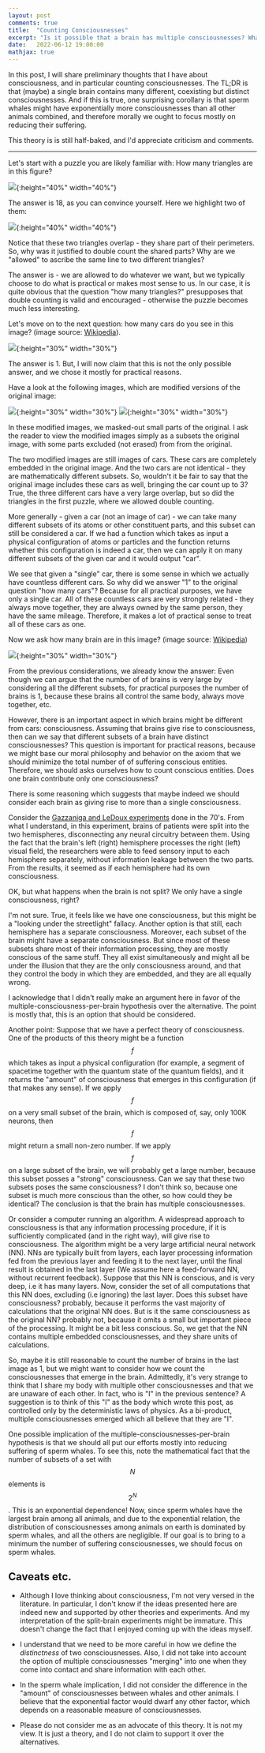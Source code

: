 ```yaml
---
layout: post
comments: true
title:  "Counting Consciousnesses"
excerpt: "Is it possible that a brain has multiple consciousnesses? What are the moral implications?."
date:   2022-06-12 19:00:00
mathjax: true
---
```


In this post, I will share preliminary thoughts that I have about consciousness, and in particular counting consciousnesses. The TL;DR is that (maybe) a single brain contains many different, coexisting but distinct consciousnesses. And if this is true, one surprising corollary is that sperm whales might have exponentially more consciousnesses than all other animals combined, and therefore morally we ought to focus mostly on reducing their suffering. 

This theory is is still half-baked, and I'd appreciate criticism and comments.

---

Let's start with a puzzle you are likely familiar with: How many triangles are in this figure?

![](/assets/triangles.png){:height="40%" width="40%"}

The answer is 18, as you can convince yourself. Here we highlight two of them:

![](/assets/triangles_highlight.png){:height="40%" width="40%"}

Notice that these two triangles overlap - they share part of their perimeters. So, why was it justified to double count the shared parts? Why are we "allowed" to ascribe the same line to two different triangles?

The answer is - we are allowed to do whatever we want, but we typically choose to do what is practical or makes most sense to us. In our case, it is quite obvious that the question "how many triangles?" presupposes that double counting is valid and encouraged - otherwise the puzzle becomes much less interesting.

Let's move on to the next question: how many cars do you see in this image? (image source: [Wikipedia](https://commons.wikimedia.org/wiki/File:2011_Toyota_Corolla_--_NHTSA.jpg#/media/File:2011_Toyota_Corolla_--_NHTSA.jpg)).

![](/assets/car.jpg){:height="30%" width="30%"}

The answer is 1.  But, I will now claim that this is not the only possible answer, and we chose it mostly for practical reasons.

Have a look at the following images, which are modified versions of the original image:

![](/assets/car1.jpg){:height="30%" width="30%"}     ![](/assets/car2.jpg){:height="30%" width="30%"}

In these modified images, we masked-out small parts of the original. I ask the reader to view the modified images simply as a subsets the original image, with some parts excluded (not erased) from from the original.

The two modified images are still images of cars. These cars are completely embedded in the original image. And the two cars are not identical - they are mathematically different subsets. So, wouldn't it be fair to say that the original image includes these cars as well, bringing the car count up to 3? True, the three different cars have a very large overlap, but so did the triangles in the first puzzle, where we allowed double counting.

More generally - given a car (not an image of car) - we can take many different subsets of its atoms or other constituent parts, and this subset can still be considered a car. If we had a function which takes as input a physical configuration of atoms or particles and the function returns whether this configuration is indeed a car, then we can apply it on many different subsets of the given car and it would output "car". 

We see that given a "single" car, there is some sense in which we actually have countless different cars. So why did we answer "1" to the original question "how many cars"? Because for all practical purposes, we have only a single car. All of these countless cars are very strongly related - they always move together, they are always owned by the same person, they have the same mileage. Therefore, it makes a lot of practical sense to treat all of these cars as one.

Now we ask how many brain are in this image?  (image source: [Wikipedia](https://commons.wikimedia.org/wiki/File:Chimp_Brain_in_a_jar.jpg#/media/File:Chimp_Brain_in_a_jar.jpg))

![](/assets/brain.jpg){:height="30%" width="30%"}

From the previous considerations, we already know the answer: Even though we can argue that the number of of brains is very large by considering all the different subsets, for practical purposes the number of brains is 1, because these brains all control the same body, always move together, etc. 

However, there is an important aspect in which brains might be different from cars: consciousness. Assuming that brains give rise to consciousness, then can we say that different subsets of a brain have distinct consciousnesses? This question is important for practical reasons, because we might base our moral philosophy  and behavior on the axiom that we should minimize the total number of of suffering conscious entities. Therefore, we should asks ourselves how to count conscious entities. Does one brain contribute only one consciousness? 

There is some reasoning which suggests that maybe indeed we should consider each brain as giving rise to more than a single consciousness.

Consider the [Gazzaniga and LeDoux experiments](https://en.wikipedia.org/wiki/Dual_consciousness#Gazzaniga_and_LeDoux's_experiment) done in the 70's. From what I understand, in this experiment, brains of patients were split into the two hemispheres, disconnecting any neural circuitry between them. Using the fact that the brain's left (right) hemisphere processes the right (left) visual field, the researchers were able to feed sensory input to each hemisphere separately, without information leakage between the two parts. From the results, it seemed as if each hemisphere had its own consciousness.

OK, but what happens when the brain is not split? We only have a single consciousness, right? 

I'm not sure. True, it feels like we have one consciousness, but this might be a "looking under the streetlight" fallacy. Another option is that still, each hemisphere has a separate consciousness. Moreover, each subset of the brain might have a separate consciousness. But since most of these subsets share most of their information processing, they are mostly conscious of the same stuff. They all exist simultaneously and might all be under the illusion that they are the only consciousness around, and that they control the body in which they are embedded, and they are all equally wrong. 

I acknowledge that I didn't really make an argument here in favor of the multiple-consciousness-per-brain hypothesis over the alternative. The point is mostly that, this is an option that should be considered.  

Another point: Suppose that we have a perfect theory of consciousness. One of the products of this theory might be a function $$f$$  which takes as input a physical configuration (for example, a segment of spacetime together with the quantum state of the quantum fields), and it returns the "amount" of consciousness that emerges in this configuration (if that makes any sense). If we apply $$f$$ on a very small subset of the brain, which is composed of, say, only 100K neurons, then $$f$$ might return a small non-zero number. If we apply $$f$$ on a large subset of the brain, we will probably get a large number, because this subset posses a "strong" consciousness. Can we say that these two subsets poses the same consciousness? I don't think so, because one subset is much more conscious than the other, so how could they be identical? The conclusion is that the brain has multiple consciousnesses. 

Or consider a computer running an algorithm. A widespread approach to consciousness is that any information processing procedure, if it is sufficiently complicated (and in the right way), will give rise to consciousness. The algorithm might be a very large artificial neural network (NN). NNs are typically built from layers, each layer processing information fed from the previous layer and feeding it to the next layer, until the final result is obtained in the last layer (We assume here a feed-forward NN, without recurrent feedback). Suppose that this NN is conscious, and is very deep, i.e it has many layers. Now, consider the set of all computations that this NN does, excluding (i.e ignoring) the last layer. Does this subset have consciousness? probably, because it performs the vast majority of calculations that the original NN does. But is it the same consciousness as the original NN? probably not, because it omits a small but important piece of the processing. It might be a bit less conscious. So, we get that the NN contains multiple embedded consciousnesses, and they share units of calculations. 

So, maybe it is still reasonable to count the number of brains in the last image as 1, but we might want to consider how we count the consciousnesses that emerge in the brain. Admittedly, it's very strange to think that I share my body with multiple other consciousnesses and that we are unaware of each other. In fact, who is "I" in the previous sentence? A suggestion is to think of this "I" as the body which wrote this post, as controlled only by the deterministic laws of physics. As a bi-product, multiple consciousnesses emerged which all believe that they are "I".

One possible implication of the multiple-consciousnesses-per-brain hypothesis is that we should all put our efforts mostly into reducing suffering of sperm whales. To see this, note the mathematical fact that the number of subsets of a set with $$N$$ elements is $$2^N$$. This is an exponential dependence! Now, since sperm whales have the largest brain among all animals, and due to the exponential relation, the distribution of consciousnesses among animals on earth is dominated by sperm whales, and all the others are negligible. If our goal is to bring to a minimum the number of suffering consciousnesses, we should focus on sperm whales.   

## Caveats etc.
 * Although I love thinking about consciousness, I'm not very versed in the literature. In particular, I don't know if the ideas presented here are indeed new and supported by other theories and experiments. And my interpretation of the split-brain experiments might be immature. This doesn't change the fact that I enjoyed coming up with the ideas myself.
 
 * I understand that we need to be more careful in how we define the *distinctness* of two consciousnesses. Also, I did not take into account the option of multiple consciousnesses "merging" into one when they come into contact and share information with each other. 
 
 * In the sperm whale implication, I did not consider the difference in the "amount" of consciousnesses between whales and other animals. I believe that the exponential factor would dwarf any other factor, which depends on a reasonable measure of consciousnesses.
 
 * Please do not consider me as an advocate of this theory. It is not my view. It is just a theory, and I do not claim to support it over the alternatives.
